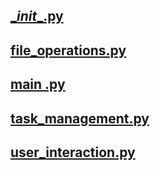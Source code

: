 ## [\__init__.py](./init/index.md)
## [file_operations.py](./file_operations/index.md)
## [main .py](./main/index.md)
## [task_management.py](./task_management/index.md)
## [user_interaction.py](./user_interaction/index.md)